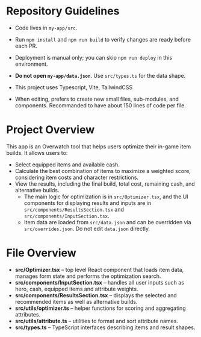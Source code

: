 # Repository Guidelines

- Code lives in `my-app/src`.
- Run `npm install` and `npm run build` to verify changes are ready before each PR.
- Deployment is manual only; you can skip `npm run deploy` in this environment.
- **Do not open `my-app/data.json`**. Use `src/types.ts` for the data shape.

- This project uses Typescript, Vite, TailwindCSS
- When editing, prefers to create new small files, sub-modules, and components. Recommanded to have about 150 lines of code per file.

# Project Overview
This app is an Overwatch tool that helps users optimize their in-game item builds. It allows users to:

- Select equipped items and available cash.
- Calculate the best combination of items to maximize a weighted score, considering item costs and character restrictions.
- View the results, including the final build, total cost, remaining cash, and alternative builds.
  - The main logic for optimization is in `src/Optimizer.tsx`, and the UI components for displaying results and inputs are in `src/components/ResultsSection.tsx` and `src/components/InputSection.tsx`.
  - Item data are loaded from `src/data.json` and can be overridden via `src/overrides.json`. Do not edit `data.json` directly.

# File Overview

- **src/Optimizer.tsx** – top level React component that loads item data, manages form state and performs the optimization search.
- **src/components/InputSection.tsx** – handles all user inputs such as hero, cash, equipped items and attribute weights.
- **src/components/ResultsSection.tsx** – displays the selected and recommended items as well as alternative builds.
- **src/utils/optimizer.ts** – helper functions for scoring and aggregating attributes.
- **src/utils/attribute.ts** – utilities to format and sort attribute names.
- **src/types.ts** – TypeScript interfaces describing items and result shapes.
